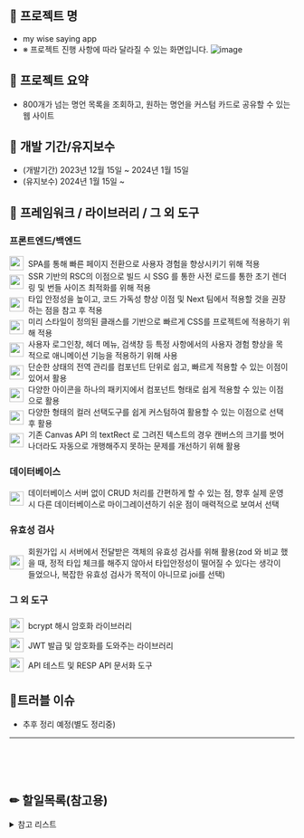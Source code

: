 ## 📓 프로젝트 명

- my wise saying app
- ※ 프로젝트 진행 사항에 따라 달라질 수 있는 화면입니다.
  ![image](https://github.com/youngwan2/wise-saying/assets/107159871/afe06c37-af4f-41ba-ad6a-4f71a753c78b)

## 🎫 프로젝트 요약

- 800개가 넘는 명언 목록을 조회하고, 원하는 명언을 커스텀 카드로 공유할 수 있는 웹 사이트

## 📅 개발 기간/유지보수

- (개발기간) 2023년 12월 15일 ~ 2024년 1월 15일
- (유지보수) 2024년 1월 15일 ~

## 🧰 프레임워크 / 라이브러리 / 그 외 도구

### 프론트엔드/백엔드

<div style="display:flex; align-items:center; ">
  <img height=25 src="https://img.shields.io/badge/react(^18)-61DAFB?style=for-the-badge&logo=react&logoColor=black">  
  <span style="padding: 0 8px"> SPA를 통해 빠른 페이지 전환으로 사용자 경험을 향상시키기 위해 적용  </span>
</div>
<div style="display:flex; align-items:center;">
  <img height=25 src="https://img.shields.io/badge/next(^14.1.0)-0088CC?style=for-the-badge&logo=next.js&logoColor=white">  
  <span style="padding: 0 8px">  SSR 기반의 RSC의 이점으로 빌드 시 SSG 를 통한 사전 로드를 통한 초기 렌더링 및 번들 사이즈 최적화를 위해 적용</span>
</div>
<div style="display:flex; align-items:center;">
  <img height=25 style="padding:5px 0" src="https://img.shields.io/badge/typescript(^5)-3178C6?/>style=for-the-badge&logo=typescript&logoColor=white"> 
  <span style="padding: 0 8px"> 타입 안정성을 높이고, 코드 가독성 향상 이점 및 Next 팀에서 적용할 것을 권장하는 점을 참고 후 적용  </span>
</div>
<div style="display:flex; align-items:center;">
<img height=25 style="padding:5px 0" src="https://img.shields.io/badge/tailwindcss(^3.3.0)-06B6D4?style=for-the-badge&logo=tailwindcss&logoColor=white">
  <span style="padding: 0 8px"> 미리 스타일이 정의된 클래스를 기반으로 빠르게 CSS를 프로젝트에 적용하기 위해 적용  </span>
</div>
<div style="display:flex; align-items:center;">
<img  height=25 style="padding:5px 0" src="https://img.shields.io/badge/gsap(^3.12.3)-25D366?style=for-the-badge&logo=green&logoColor=white">
  <span style="padding: 0 8px"> 사용자 로그인창, 헤더 메뉴, 검색창 등 특정 사항에서의 사용자 경험 향상을 목적으로 애니메이션 기능을 적용하기 위해 사용  </span>
</div>
<div style="display:flex; align-items:center;">
<img  height=25 style="padding:5px 0" src="https://img.shields.io/badge/zustand(^4.4.7)-2A3FFB?style=for-the-badge&logo=zustand&logoColor=white">
  <span style="padding: 0 8px"> 단순한 상태의 전역 관리를 컴포넌트 단위로 쉽고, 빠르게 적용할 수 있는 이점이 있어서 활용  </span>
</div>
<div style="display:flex; align-items:center;">
<img  height=25 style="padding:5px 0" src="https://img.shields.io/badge/react icons(^4.12.0)-CA4245?style=for-the-badge&logo=logoColor=white">
  <span style="padding: 0 8px"> 다양한 아이콘을 하나의 패키지에서 컴포넌트 형태로 쉽게 적용할 수 있는 이점으로 활용  </span>
</div>
<div style="display:flex; align-items:center;">
<img  height=25 style="padding:5px 0" src="https://img.shields.io/badge/react color(^2.19.3)-000000?style=for-the-badge&logo=reactcolor&logoColor=white">
  <span style="padding: 0 8px"> 다양한 형태의 컬러 선택도구를 쉽게 커스텀하여 활용할 수 있는 이점으로 선택 후 활용  </span>
</div>
<div style="display:flex; align-items:center;">
<img  height=25 style="padding:5px 0" src="https://img.shields.io/badge/word wrap(^1.2.5)-4B1E78?style=for-the-badge&logo=&logoColor=white">
  <span style="padding: 0 8px"> 기존 Canvas API 의 textRect 로 그려진 텍스트의 경우 캔버스의 크기를 벗어나더라도 자동으로 개행해주지 못하는 문제를 개선하기 위해 활용 </span>
</div>

### 데이터베이스

<div style="display:flex; align-items:center;">
<img  height=25 style="padding:5px 0" src="https://img.shields.io/badge/SQLite(^5.1.6)-003B57?style=for-the-badge&logo=sqlite&logoColor=white">
  <span style="padding: 0 8px"> 데이터베이스 서버 없이 CRUD 처리를 간편하게 할 수 있는 점, 향후 실제 운영 시 다른 데이터베이스로 마이그레이션하기 쉬운 점이 매력적으로 보여서 선택 </span>
</div>

### 유효성 검사

<div style="display:flex; align-items:center;">
<img  height=25 style="padding:5px 0" src="https://img.shields.io/badge/joi(^17.11.0)-01BC8D?style=for-the-badge&logo=joi&logoColor=white">
  <span style="padding: 0 8px"> 회원가입 시 서버에서 전달받은 객체의 유효성 검사를  위해 활용(zod 와 비교 했을 때, 정적 타입 체크를 해주지 않아서 타입안정성이 떨어질 수 있다는 생각이 들었으나, 복잡한 유효성 검사가 목적이 아니므로 joi를 선택) </span>
</div>

### 그 외 도구

<div style="display:flex; align-items:center;">
<img  height=25 style="padding:5px 0" src="https://img.shields.io/badge/Bcrypt(^5.1.1)-4B1E78?style=for-the-badge&logo=&logoColor=white">
  <span style="padding: 0 8px"> bcrypt 해시 암호화 라이브러리 </span>
</div>
<div style="display:flex; align-items:center;">
<img  height=25 style="padding:5px 0" src="https://img.shields.io/badge/Jsonwebtoken(^9.0.2)-000000?style=for-the-badge&logo=jsonwebtokens&logoColor=white">
  <span style="padding: 0 8px"> JWT 발급 및 암호화를 도와주는 라이브러리 </span>
</div>
<div style="display:flex; align-items:center;">
<img  height=25 style="padding:5px 0" src="https://img.shields.io/badge/postman-FF6C37?style=for-the-badge&logo=postman&logoColor=white">
  <span style="padding: 0 8px"> API 테스트 및 RESP API 문서화 도구 </span>
</div>

## 🚬트러블 이슈

- 추후 정리 예정(별도 정리중)


---
<br>
<br>
<br>

 ## ✏ 할일목록(참고용)

<details>
<summary>참고 리스트</summary>

- [x] 인물별 명언 추가 | 유저는 인물(위인)의 이름 카드를 클릭하면 해당 인물의 명언 목록을 조회할 수 있어야 한다.
- [x] 날씨/계절 명언 추가 | 유저는 날씨 카테고리를 클릭하면 날씨와 계절에 관한 명언 목록을 조회할 수 있어야 한다.
- [x] 요일별 명언 추가 | 유저는 요일 카테고리를 클릭하면 해당 요일 이름 카드를 조회하고, 각 카드를 클릭하면 해당 요일의 명언 목록을 조회할 수 있어야 한다.
- [x] 명언 북마크 기능 | 유저는 선택한 명언 카드를 북마크 리스트에 추가할 수 있다.
- [x] 유저 명언 등록 기능 추가 | 유저가 추가한 명언 목록이 유저명언 페이지에 추가되어 조회할 수 있어야 한다.
- [x] 나만의 명언 꾸미기 기능 추가 | 유저는 자신이 추가한 명언 카드를 수정하여 커스텀 명언 카드를 생성할 수 있어야 한다.
- [x] 명언 이미지 추가 기능 | 유저는 자신이 추가한 이미지를 명언 카드의 배경으로 활용할 수 있어야 한다.
- [ ] 명언 공유 기능 추가 | 유저는 자신이 생성하고 꾸민 명언 카드를 이미지로 저장하고, SNS 에 공유할 수 있어야 한다.
- [x] 명언 담기 기능 | 유저가 명언 카드를 북마크 리스트에 담으면, 마이페이지에서 해당 명언 목록을 개별적으로 확인할 수 있어야 한다.
- [x] 명언 북마크 미리보기 | 유저가 명언 카드를 담으면, 우측 상단에 담은 명언 목록을 미리 확인할 수 있어야 한다.
- [x] 인생/사랑/성공/사람/슬픔 등 세부 카테고리별 명언 검색 기능 추가(-> 23.12.17 | 기존 감성 명언 카테고리와 전체 병합)
- [ ] 명언 추천 기능 | 유저가 검색한 키워드, 생성한 명언의 키워드를 바탕으로 관련 명언을 추가적으로 조회할 수 있어야 한다.
- [ ] 이미지 생성 AI 추가 | 유저가 명언을 입력하면, 해당 명언에 대한 이미지를 생성할 수 있어야 한다.
- [x] 회원가입 기능 추가 | 유저는 이메일, 닉네임, 패스워드, 패스워드 재확인을 입력 후 회원가입 버튼을 클릭하면 회원가입 할 수 있어야 한다.
- [x] 로그인 기능 추가1(NextAuth) | 기존 로그인 기능과 충돌로 보류
- [x] 로그인 기능 추가2(JWT) | 이메일 및 패스워드를 입력하면, API 서버에서 검증 후 accessToken 발급 처리
</details>
